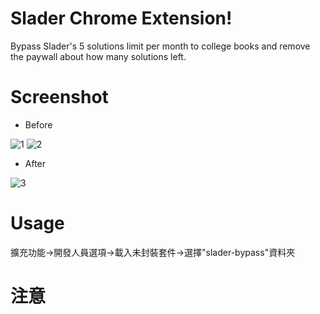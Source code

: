 

# Slader Chrome Extension!

Bypass Slader's 5 solutions limit per month to college books and remove the paywall about how many solutions left.


# Screenshot

* Before

![1](https://raw.githubusercontent.com/lebr0nli/slader-extension/main/sample/before1.png)
![2](https://raw.githubusercontent.com/lebr0nli/slader-extension/main/sample/before2.png)

* After

![3](https://raw.githubusercontent.com/lebr0nli/slader-extension/main/sample/after.png)

# Usage


擴充功能->開發人員選項->載入未封裝套件->選擇"slader-bypass"資料夾


# 注意

